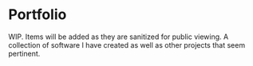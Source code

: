 # Portfolio
WIP. Items will be added as they are sanitized for public viewing.
A collection of software I have created as well as other projects that seem pertinent.
